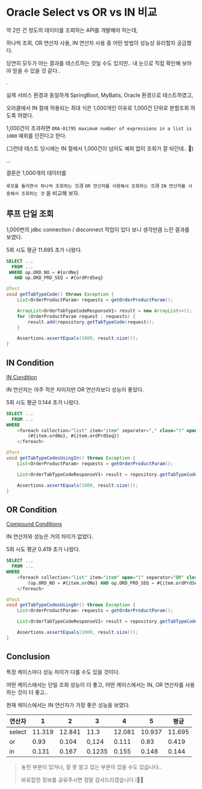 # Oracle Select vs OR vs IN 비교

약 2만 건 정도의 데이터를 조회하는 API를 개발해야 하는데, 

하나씩 조회, OR 연산자 사용, IN 연산자 사용 중 어떤 방법이 성능상 유리할지 궁금했다.

당연히 모두가 아는 결과를 테스트하는 것일 수도 있지만.. 내 눈으로 직접 확인해 보아야 믿을 수 있을 것 같다..

.

실제 서비스 환경과 동일하게 SpringBoot, MyBatis, Oracle 환경으로 테스트하였고, 

오라클에서 IN 절에 허용되는 최대 식은 1,000개인 이유로 1,000건 단위로 분할조회 하도록 하였다.

1,000건이 초과하면 `ORA-01795 maximum number of expressions in a list is 1000` 예외를 던진다고 한다.

(그런데 테스트 당시에는 IN 절에서 1,000건이 넘어도 예외 없이 조회가 잘 되던데.. 🤔)

...

결론은 1,000개의 데이터를 

`루프를 돌리면서 하나씩 조회하는 것`과 `OR 연산자를 사용해서 조회하는 것`과 `IN 연산자를 사용해서 조회하는 것` 을 비교해 보자.

## 루프 단일 조회

1,000번의 jdbc connection / disconnect 작업이 있다 보니 생각만큼 느린 결과를 보였다.

5회 시도 평균 11.695 초가 나왔다.

```sql
SELECT ...
  FROM ...
 WHERE op.ORD_NO = #{ordNo}
   AND op.ORD_PRD_SEQ = #{ordPrdSeq}
```

```java
@Test
void getTabTypeCode() throws Exception {
    List<OrderProductParam> requests = getOrderProductParam();

    ArrayList<OrderTabTypeCodeResponseV1> result = new ArrayList<>();
    for (OrderProductParam request : requests) {
        result.add(repository.getTabTypeCode(request));
    }

    Assertions.assertEquals(1000, result.size());
}
```

## IN Condition

[IN Condition](https://docs.oracle.com/en/database/oracle/oracle-database/19/sqlrf/IN-Condition.html#GUID-C7961CB3-8F60-47E0-96EB-BDCF5DB1317C)

IN 연산자는 아주 작은 차이지만 OR 연산자보다 성능이 좋았다.

5회 시도 평균 0.144 초가 나왔다.

```sql
SELECT ...
  FROM ...
WHERE
    <foreach collection="list" item="item" separator="," close=")" open="(op.ORD_NO, op.ORD_PRD_SEQ) IN (">
        (#{item.ordNo}, #{item.ordPrdSeq})
    </foreach>
```

```java
@Test
void getTabTypeCodesUsingIn() throws Exception {
    List<OrderProductParam> requests = getOrderProductParam();

    List<OrderTabTypeCodeResponseV1> result = repository.getTabTypeCodesUsingIn(requests);

    Assertions.assertEquals(1000, result.size());
}
```

## OR Condition

[Compound Conditions](https://docs.oracle.com/en/database/oracle/oracle-database/19/sqlrf/Compound-Conditions.html#GUID-D2A245F5-8071-4DF7-886E-A46F3D13AC80)

IN 연산자와 성능은 거의 차이가 없었다.

5회 시도 평균 0.419 초가 나왔다.

```sql
SELECT ...
  FROM ...
WHERE
    <foreach collection="list" item="item" open="(" separator="OR" close=")">
        (op.ORD_NO = #{item.ordNo} AND op.ORD_PRD_SEQ = #{item.ordPrdSeq})
    </foreach>
```

```java
@Test
void getTabTypeCodesUsingOr() throws Exception {
    List<OrderProductParam> requests = getOrderProductParam();

    List<OrderTabTypeCodeResponseV1> result = repository.getTabTypeCodesUsingOr(requests);

    Assertions.assertEquals(1000, result.size());
}
```

## Conclusion

특정 케이스마다 성능 차이가 다를 수도 있을 것이다.

어떤 케이스에서는 단일 조회 성능이 더 좋고, 어떤 케이스에서는 IN, OR 연산자를 사용하는 것이 더 좋고..

현재 케이스에서는 IN 연산자가 가장 좋은 성능을 보였다.

|연산자|1|2|3|4|5|평균
|---|---|---|---|---|---|---
|select|11.319|12.841|11.3|12.081|10.937|11.695
|or|0.93|0.104|0,124|0.111|0.83|0.419
|in|0.131|0.167|0.1235|0.155|0.148|0.144


> 놓친 부분이 있거나, 잘 못 알고 있는 부분이 있을 수도 있습니다..
>
> 바로잡힌 정보를 공유주시면 정말 감사드리겠습니다.!🙏🏻